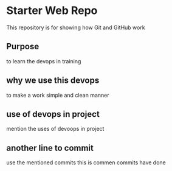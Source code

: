 # Starter Web Repo

This repository is for showing how Git and GitHub work

## Purpose
  to learn the devops in training
## why we use this devops
  to make a work simple and clean manner 
## use of devops in project
  mention the uses of devoops in project
  ## another line to commit 
  use the mentioned commits 
  this is commen commits have done 
  